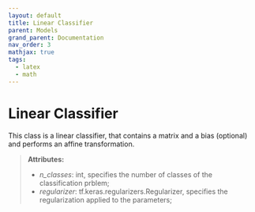 ```yaml
---
layout: default
title: Linear Classifier
parent: Models
grand_parent: Documentation
nav_order: 3
mathjax: true
tags: 
  - latex
  - math
---
```



# Linear Classifier

This class is a linear classifier, that contains a matrix and a bias (optional) and performs an affine transformation.

> **Attributes:**
>
>	- *n_classes*: int, specifies the number of classes of the classification prblem;
>	- *regularizer*: tf.keras.regularizers.Regularizer, specifies the regularization applied to the parameters;
